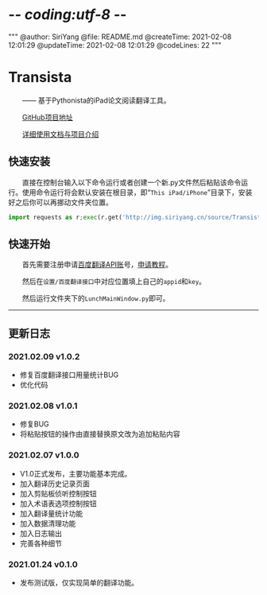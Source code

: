 # -*- coding:utf-8 -*-
"""
@author: SiriYang
@file: README.md
@createTime: 2021-02-08 12:01:29
@updateTime: 2021-02-08 12:01:29
@codeLines: 22
"""

# Transista
&emsp;&emsp;—— 基于Pythonista的iPad论文阅读翻译工具。

&emsp;&emsp;[GitHub项目地址](https://github.com/SiriYXR/AppWishList)

&emsp;&emsp;[详细使用文档与项目介绍](https://blog.siriyang.cn/posts/20210124124556id.html)

## 快速安装

&emsp;&emsp;直接在控制台输入以下命令运行或者创建一个新.py文件然后粘贴该命令运行。使用命令运行将会默认安装在根目录，即“`This iPad/iPhone`”目录下，安装好之后你可以再挪动文件夹位置。

```python
import requests as r;exec(r.get('http://img.siriyang.cn/source/Transista/installer.py').content)
```

## 快速开始

&emsp;&emsp;首先需要注册申请[百度翻译API账](https://fanyi-api.baidu.com/)号，[申请教程](https://blog.siriyang.cn/posts/20201013145557id.html)。

&emsp;&emsp;然后在`设置/百度翻译接口`中对应位置填上自己的`appid`和`key`。

&emsp;&emsp;然后运行文件夹下的`LunchMainWindow.py`即可。

---

## 更新日志

### 2021.02.09 v1.0.2
* 修复百度翻译接口用量统计BUG
* 优化代码

### 2021.02.08 v1.0.1
* 修复BUG
* 将粘贴按钮的操作由直接替换原文改为追加粘贴内容

### 2021.02.07 v1.0.0

* V1.0正式发布，主要功能基本完成。
* 加入翻译历史记录页面
* 加入剪贴板侦听控制按钮
* 加入术语表选项控制按钮
* 加入翻译量统计功能
* 加入数据清理功能
* 加入日志输出
* 完善各种细节

### 2021.01.24 v0.1.0

* 发布测试版，仅实现简单的翻译功能。
